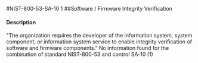 #NIST-800-53-SA-10 1
##Software / Firmware Integrity Verification
#### Description
"The organization requires the developer of the information system, system component, or information system service to enable integrity verification of software and firmware components."
No information found for the combination of standard NIST-800-53 and control SA-10 (1)
